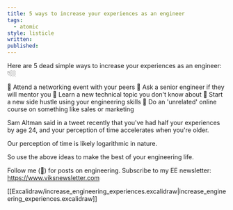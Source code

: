 ```yaml
---
title: 5 ways to increase your experiences as an engineer
tags:
  - atomic
style: listicle
written: 
published:
---
```

Here are 5 dead simple ways to increase your experiences as an engineer: 👇🏼

🔹 Attend a networking event with your peers
🔹 Ask a senior engineer if they will mentor you
🔹 Learn a new technical topic you don't know about
🔹 Start a new side hustle using your engineering skills
🔹 Do an 'unrelated' online course on something like sales or marketing

Sam Altman said in a tweet recently that you've had half your experiences by age 24, and your perception of time accelerates when you're older.

Our perception of time is likely logarithmic in nature. 

So use the above ideas to make the best of your engineering life.

Follow me (🔔) for posts on engineering.
Subscribe to my EE newsletter: https://www.viksnewsletter.com

[[Excalidraw/increase_engineering_experiences.excalidraw|increase_engineering_experiences.excalidraw]]
